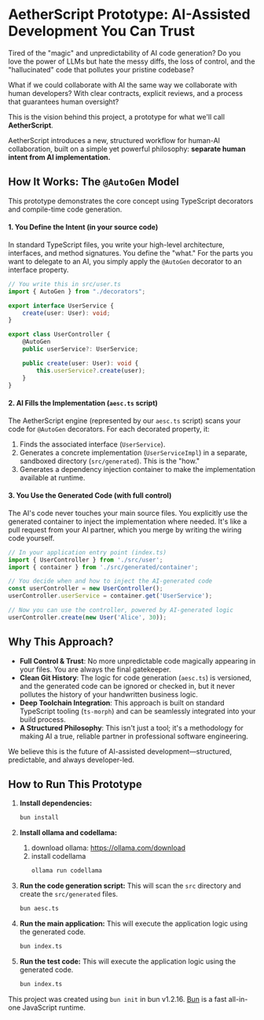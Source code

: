 # AetherScript Prototype: AI-Assisted Development You Can Trust

Tired of the "magic" and unpredictability of AI code generation? Do you love the power of LLMs but hate the messy diffs, the loss of control, and the "hallucinated" code that pollutes your pristine codebase?

What if we could collaborate with AI the same way we collaborate with human developers? With clear contracts, explicit reviews, and a process that guarantees human oversight?

This is the vision behind this project, a prototype for what we'll call **AetherScript**.

AetherScript introduces a new, structured workflow for human-AI collaboration, built on a simple yet powerful philosophy: **separate human intent from AI implementation.**

## How It Works: The `@AutoGen` Model

This prototype demonstrates the core concept using TypeScript decorators and compile-time code generation.

#### 1. You Define the Intent (in your source code)

In standard TypeScript files, you write your high-level architecture, interfaces, and method signatures. You define the "what." For the parts you want to delegate to an AI, you simply apply the `@AutoGen` decorator to an interface property.

```typescript
// You write this in src/user.ts
import { AutoGen } from "./decorators";

export interface UserService {
    create(user: User): void;
}

export class UserController {
    @AutoGen
    public userService?: UserService;

    public create(user: User): void {
        this.userService?.create(user);
    }
}
```

#### 2. AI Fills the Implementation (`aesc.ts` script)

The AetherScript engine (represented by our `aesc.ts` script) scans your code for `@AutoGen` decorators. For each decorated property, it:
1.  Finds the associated interface (`UserService`).
2.  Generates a concrete implementation (`UserServiceImpl`) in a separate, sandboxed directory (`src/generated`). This is the "how."
3.  Generates a dependency injection container to make the implementation available at runtime.

#### 3. You Use the Generated Code (with full control)

The AI's code never touches your main source files. You explicitly use the generated container to inject the implementation where needed. It's like a pull request from your AI partner, which you merge by writing the wiring code yourself.

```typescript
// In your application entry point (index.ts)
import { UserController } from './src/user';
import { container } from './src/generated/container';

// You decide when and how to inject the AI-generated code
const userController = new UserController();
userController.userService = container.get('UserService');

// Now you can use the controller, powered by AI-generated logic
userController.create(new User('Alice', 30));
```

## Why This Approach?

*   **Full Control & Trust**: No more unpredictable code magically appearing in your files. You are always the final gatekeeper.
*   **Clean Git History**: The logic for code generation (`aesc.ts`) is versioned, and the generated code can be ignored or checked in, but it never pollutes the history of your handwritten business logic.
*   **Deep Toolchain Integration**: This approach is built on standard TypeScript tooling (`ts-morph`) and can be seamlessly integrated into your build process.
*   **A Structured Philosophy**: This isn't just a tool; it's a methodology for making AI a true, reliable partner in professional software engineering.

We believe this is the future of AI-assisted development—structured, predictable, and always developer-led.

## How to Run This Prototype

1.  **Install dependencies:**
    ```bash
    bun install
    ```
2.  **Install ollama and codellama:**

    1. download ollama: https://ollama.com/download
    2. install codellama
        ```bash
        ollama run codellama
        ```

3.  **Run the code generation script:**
    This will scan the `src` directory and create the `src/generated` files.
    ```bash
    bun aesc.ts
    ```

4.  **Run the main application:**
    This will execute the application logic using the generated code.
    ```bash
    bun index.ts
    ```
5.  **Run the test code:**
    This will execute the application logic using the generated code.
    ```bash
    bun index.ts
    ```

This project was created using `bun init` in bun v1.2.16. [Bun](https://bun.sh) is a fast all-in-one JavaScript runtime.

